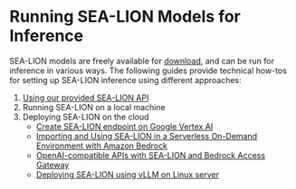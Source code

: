 # Running SEA-LION Models for Inference

SEA-LION models are freely available for [download](/models/download_models.md), and can be run for inference in various ways. The following guides provide technical how-tos for setting up SEA-LION inference using different approaches:

1. [Using our provided SEA-LION API](./api.md)
2. Running SEA-LION on a local machine
3. Deploying SEA-LION on the cloud
    - [Create SEA-LION endpoint on Google Vertex AI](./vertex_ai.md)
    - [Importing and Using SEA-LION in a Serverless On-Demand Environment with Amazon Bedrock](./amazon_bedrock.md)
    - [OpenAI-compatible APIs with SEA-LION and Bedrock Access Gateway](./bedrock_access_gateway.md)
    - [Deploying SEA-LION using vLLM on Linux server](./vllm_linux.md)


